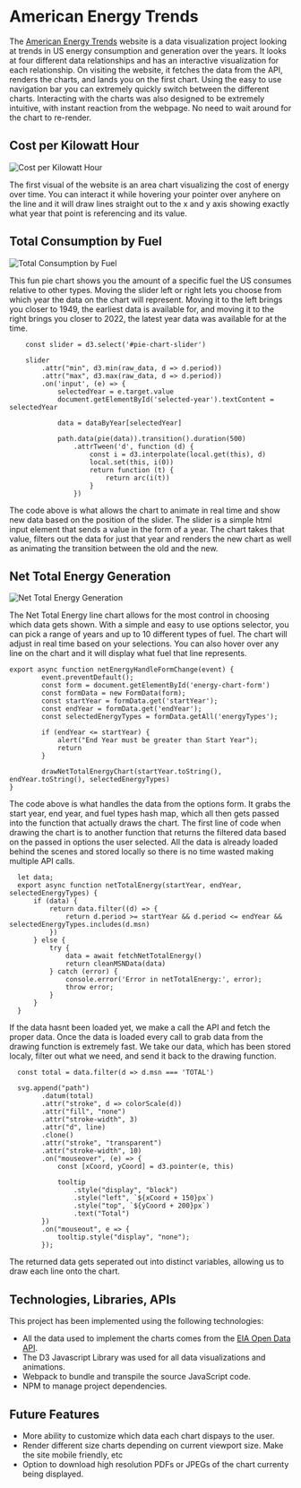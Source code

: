 # American Energy Trends

The [American Energy Trends](https://lsherman98.github.io/American-Energy-Trends/) website is a data visualization project looking at trends in US energy consumption and generation over the years. It looks at four different data relationships and has an interactive visualization for each relationship. On visiting the website, it fetches the data from the API, renders the charts, and lands you on the first chart. Using the easy to use navigation bar you can extremely quickly switch between the different charts. Interacting with the charts was also designed to be extremely intuitive, with instant reaction from the webpage. No need to wait around for the chart to re-render. 

## Cost per Kilowatt Hour
![Cost per Kilowatt Hour](./assests/2.png)

The first visual of the website is an area chart visualizing the cost of energy over time. You can interact it while hovering your pointer over anyhere on the line and it will draw lines straight out to the x and y axis showing exactly what year that point is referencing and its value. 


## Total Consumption by Fuel
![Total Consumption by Fuel](./assests/3.png)

This fun pie chart shows you the amount of a specific fuel the US consumes relative to other types. Moving the slider left or right lets you choose from which year the data on the chart will represent. Moving it to the left brings you closer to 1949, the earliest data is available for, and moving it to the right brings you closer to 2022, the latest year data was available for at the time.  

```
    const slider = d3.select('#pie-chart-slider')

    slider
        .attr("min", d3.min(raw_data, d => d.period))
        .attr("max", d3.max(raw_data, d => d.period))
        .on('input', (e) => {
            selectedYear = e.target.value
            document.getElementById('selected-year').textContent = selectedYear

            data = dataByYear[selectedYear]

            path.data(pie(data)).transition().duration(500)
                .attrTween('d', function (d) {
                    const i = d3.interpolate(local.get(this), d)
                    local.set(this, i(0))
                    return function (t) {
                        return arc(i(t))
                    }
                })

```

The code above is what allows the chart to animate in real time and show new data based on the position of the slider. The slider is a simple html input element that sends a value in the form of a year. The chart takes that value, filters out the data for just that year and renders the new chart as well as animating the transition between the old and the new. 


 ## Net Total Energy Generation
![Net Total Energy Generation](./assests/4.png)

The Net Total Energy line chart allows for the most control in choosing which data gets shown. With a simple and easy to use options selector, you can pick a range of years and up to 10 different types of fuel. The chart will adjust in real time based on your selections. You can also hover over any line on the chart and it will display what fuel that line represents.

```
export async function netEnergyHandleFormChange(event) {
        event.preventDefault();
        const form = document.getElementById('energy-chart-form')
        const formData = new FormData(form);
        const startYear = formData.get('startYear');
        const endYear = formData.get('endYear');
        const selectedEnergyTypes = formData.getAll('energyTypes');
        
        if (endYear <= startYear) {
            alert("End Year must be greater than Start Year");
            return
        }

        drawNetTotalEnergyChart(startYear.toString(), endYear.toString(), selectedEnergyTypes)
}
```

The code above is what handles the data from the options form. It grabs the start year, end year, and fuel types hash map, which all then gets passed into the function that actually draws the chart. The first line of code when drawing the chart is to another function that returns the filtered data based on the passed in options the user selected. All the data is already loaded behind the scenes and stored locally so there is no time wasted making multiple API calls. 

```
  let data;
  export async function netTotalEnergy(startYear, endYear, selectedEnergyTypes) {
      if (data) {
          return data.filter((d) => {
              return d.period >= startYear && d.period <= endYear && selectedEnergyTypes.includes(d.msn)
          })
      } else {
          try {
              data = await fetchNetTotalEnergy()
              return cleanMSNData(data)
          } catch (error) {
              console.error('Error in netTotalEnergy:', error);
              throw error;
          }
      }
  }
```

If the data hasnt been loaded yet, we make a call the API and fetch the proper data. Once the data is loaded every call to grab data from the drawing function is extremely fast. We take our data, which has been stored localy, filter out what we need, and send it back to the drawing function. 

```
  const total = data.filter(d => d.msn === 'TOTAL')

  svg.append("path")
        .datum(total)
        .attr("stroke", d => colorScale(d))
        .attr("fill", "none")
        .attr("stroke-width", 3)
        .attr("d", line)
        .clone()
        .attr("stroke", "transparent")
        .attr("stroke-width", 10)
        .on("mouseover", (e) => {
            const [xCoord, yCoord] = d3.pointer(e, this)

            tooltip
                .style("display", "block")
                .style("left", `${xCoord + 150}px`)
                .style("top", `${yCoord + 200}px`)
                .text("Total")
        })
        .on("mouseout", e => {
            tooltip.style("display", "none");
        });
```


The returned data gets seperated out into distinct variables, allowing us to draw each line onto the chart. 


## Technologies, Libraries, APIs
This project has been implemented using the following technologies: 
  - All the data used to implement the charts comes from the [EIA Open Data API](https://www.eia.gov/opendata/). 
  - The D3 Javascript Library was used for all data visualizations and animations. 
  - Webpack to bundle and transpile the source JavaScript code.
  - NPM to manage project dependencies.


## Future Features
  - More ability to customize which data each chart dispays to the user.
  - Render different size charts depending on current viewport size. Make the site mobile friendly, etc
  - Option to download high resolution PDFs or JPEGs of the chart currenty being displayed. 